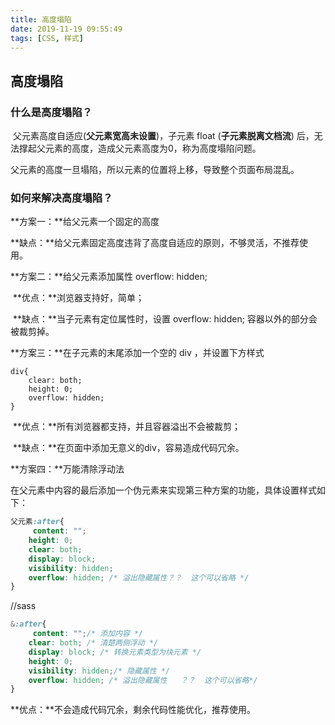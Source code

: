 ```yaml
---
title: 高度塌陷
date: 2019-11-19 09:55:49
tags: [CSS, 样式]
---
```


## 高度塌陷

### 什么是高度塌陷？

​    父元素高度自适应(**父元素宽高未设置**)，子元素 float (**子元素脱离文档流**) 后，无法撑起父元素的高度，造成父元素高度为0，称为高度塌陷问题。

​     父元素的高度一旦塌陷，所以元素的位置将上移，导致整个页面布局混乱。

### 如何来解决高度塌陷？

**方案一：**给父元素一个固定的高度

​    **缺点：**给父元素固定高度违背了高度自适应的原则，不够灵活，不推荐使用。

 

**方案二：**给父元素添加属性 overflow: hidden;

​    **优点：**浏览器支持好，简单；

​    **缺点：**当子元素有定位属性时，设置 overflow: hidden; 容器以外的部分会被裁剪掉。

 

**方案三：**在子元素的末尾添加一个空的 div ，并设置下方样式

```
div{
    clear: both;
    height: 0;
    overflow: hidden;
}
```

​    **优点：**所有浏览器都支持，并且容器溢出不会被裁剪；

​    **缺点：**在页面中添加无意义的div，容易造成代码冗余。

 

**方案四：**万能清除浮动法

​    在父元素中内容的最后添加一个伪元素来实现第三种方案的功能，具体设置样式如下：

```css
父元素:after{
     content: "";
    height: 0;
    clear: both;
    display: block;
    visibility: hidden;
    overflow: hidden; /* 溢出隐藏属性？？  这个可以省略 */
}
```

//sass
```css
&:after{ 
     content: "";/* 添加内容 */
	clear: both; /* 清楚两侧浮动 */
	display: block; /* 转换元素类型为块元素 */
	height: 0;
	visibility: hidden;/* 隐藏属性 */
    overflow: hidden; /* 溢出隐藏属性   ？？  这个可以省略*/
}
```



**优点：**不会造成代码冗余，剩余代码性能优化，推荐使用。


